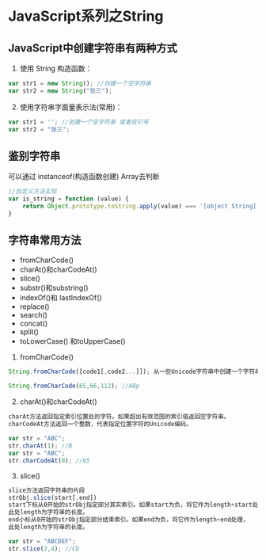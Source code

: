 # JavaScript系列之String

## JavaScript中创建字符串有两种方式

1. 使用 String 构造函数：

```js
var str1 = new String(); //创建一个空字符串
var str2 = new String("张三"); 
```
2. 使用字符串字面量表示法(常用)：

```js
var str1 = ''; //创建一个空字符串 或者双引号
var str2 = "张三"; 
```
## 鉴别字符串

可以通过 instanceof(构造函数创建) Array去判断

```js
//自定义方法实现
var is_string = function (value) {
    return Object.prototype.toString.apply(value) === '[object String]';
}
```

## 字符串常用方法

* fromCharCode()
* charAt()和charCodeAt()
* slice()
* substr()和substring()
* indexOf()和 lastIndexOf() 
* replace()
* search() 
* concat()
* split() 
* toLowerCase() 和toUpperCase()


1. fromCharCode()
```js
String.fromCharCode([code1[,code2...]]); 从一些Unicode字符串中创建一个字符串，  
```
```js
String.fromCharCode(65,66,112); //ABp
``` 

2. charAt()和charCodeAt()
```js
charAt方法返回指定索引位置处的字符。如果超出有效范围的索引值返回空字符串。
charCodeAt方法返回一个整数，代表指定位置字符的Unicode编码。  
```
```js
var str = "ABC"; 
str.charAt(1); //B
var str = "ABC"; 
str.charCodeAt(0); //65
``` 

3. slice()
```js
slice方法返回字符串的片段
strObj.slice(start[,end]) 
start下标从0开始的strObj指定部分其实索引。如果start为负，将它作为length+start处理，
此处length为字符串的长度。 
end小标从0开始的strObj指定部分结束索引。如果end为负，将它作为length+end处理，
此处length为字符串的长度。 
```
```js
var str = "ABCDEF"; 
str.slice(2,4); //CD
``` 